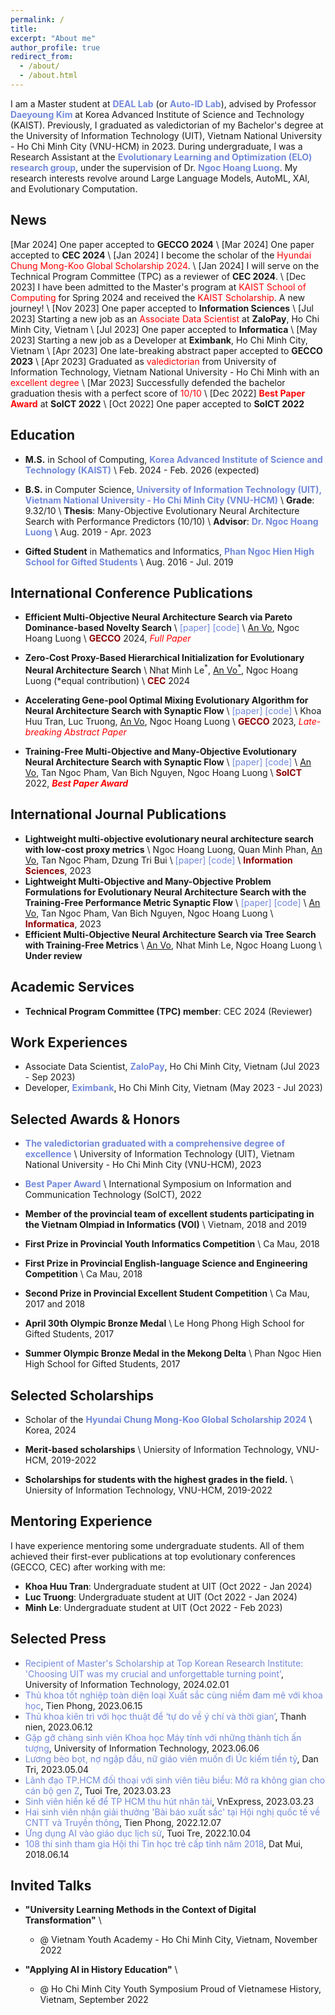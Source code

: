 ```yaml
---
permalink: /
title: 
excerpt: "About me"
author_profile: true
redirect_from: 
  - /about/
  - /about.html
---
```


I am a Master student at <a href="https://www.resl.kaist.ac.kr/home" style="color: #7289da; text-decoration: none;">**DEAL Lab**</a> (or <a href="https://autoidlab.kaist.ac.kr/index.html" style="color: #7289da; text-decoration: none;">**Auto-ID Lab**</a>), advised by Professor <a href="https://www.resl.kaist.ac.kr/members/director" style="color: #7289da; text-decoration: none;">**Daeyoung Kim**</a> at Korea Advanced Institute of Science and Technology (KAIST). Previously, I graduated as valedictorian of my Bachelor's degree at the University of Information Technology (UIT), Vietnam National University - Ho Chi Minh City (VNU-HCM) in 2023. During undergraduate, I was a Research Assistant at the <a href="https://sites.google.com/view/evolve-learn-optimize" style="color: #7289da; text-decoration:none">**Evolutionary Learning and Optimization (ELO) research group**</a>, under the supervision of Dr. <a href="https://sites.google.com/view/hoangluong" style="color: #7289da; text-decoration: none;">**Ngoc Hoang Luong**</a>. My research interests revolve around Large Language Models, AutoML, XAI,  and Evolutionary Computation.

## News
[Mar 2024] One paper accepted to **GECCO 2024** \\
[Mar 2024] One paper accepted to **CEC 2024** \\
[Jan 2024] I become the scholar of the <span style="color:red">Hyundai Chung Mong-Koo Global Scholarship 2024</span>. \\
[Jan 2024] I will serve on the Technical Program Committee (TPC) as a reviewer of **CEC 2024**. \\
[Dec 2023] I have been admitted to the Master's program at <span style="color:red">KAIST School of Computing</span> for Spring 2024 and received the <span style="color:red">KAIST Scholarship</span>. A new journey! \\
[Nov 2023] One paper accepted to **Information Sciences** \\
[Jul 2023] Starting a new job as an <span style="color:red">Associate Data Scientist</span> at **ZaloPay**, Ho Chi Minh City, Vietnam \\
[Jul 2023] One paper accepted to **Informatica** \\
[May 2023] Starting a new job as a Developer at **Eximbank**, Ho Chi Minh City, Vietnam \\
[Apr 2023] One late-breaking abstract paper accepted to **GECCO 2023** \\
[Apr 2023] Graduated as <span style="color:red">valedictorian</span> from University of Information Technology, Vietnam National University - Ho Chi Minh with an <span style="color:red">excellent degree</span> \\
[Mar 2023] Successfully defended the bachelor graduation thesis with a perfect score of <span style="color:red">10/10</span> \\
[Dec 2022] <a href="https://dl.acm.org/doi/10.1145/3568562.3568569" style="color: #7289da; text-decoration: none;"><span style="color:red">**Best Paper Award**</span></a> at **SoICT 2022** \\
[Oct 2022] One paper accepted to **SoICT 2022**

## Education
- **M.S.** in School of Computing, <a href="https://www.kaist.ac.kr/en/" style="color: #7289da; text-decoration: none;">**Korea Advanced Institute of Science and Technology (KAIST)**</a> \\
Feb. 2024 - Feb. 2026 (expected)
- **B.S.** in Computer Science, <a href="https://en.uit.edu.vn/" style="color: #7289da; text-decoration: none;">**University of Information Technology (UIT), Vietnam National University - Ho Chi Minh City (VNU-HCM)**</a> \\
**Grade**: 9.32/10 \\
**Thesis**: Many-Objective Evolutionary Neural Architecture Search with Performance Predictors (10/10) \\
**Advisor**: <a href="https://sites.google.com/view/hoangluong" style="color: #7289da; text-decoration: none;">**Dr. Ngoc Hoang Luong**</a> \\
Aug. 2019 - Apr. 2023

- **Gifted Student** in Mathematics and Informatics, <a href="https://thpt-chuyenphanngochien.edu.vn" style="color: #7289da; text-decoration: none;">**Phan Ngoc Hien High School for Gifted Students**</a> \\
Aug. 2016 - Jul. 2019

## International Conference Publications
- **Efficient Multi-Objective Neural Architecture Search via Pareto Dominance-based Novelty Search** \\
<a href="https://doi.org/10.1145/3638529.3654064" style="color: #7289da; text-decoration: none;">[paper]</a> 
<a href="https://github.com/ELO-Lab/PDNS" style="color: #7289da; text-decoration: none;">[code]</a> \\
<u>An Vo</u>, Ngoc Hoang Luong \\
<a href="https://gecco-2024.sigevo.org/HomePage" style="color:darkred; text-decoration: none;">**GECCO**</a> 2024, <span style="color:red">_Full Paper_</span> 

- **Zero-Cost Proxy-Based Hierarchical Initialization for Evolutionary Neural Architecture Search** \\
Nhat Minh Le<sup>\*</sup>, <u>An Vo<sup>*</sup></u>, Ngoc Hoang Luong (\*equal contribution) \\
<a href="https://2024.ieeewcci.org/" style="color:darkred; text-decoration: none;">**CEC**</a> 2024

- **Accelerating Gene-pool Optimal Mixing Evolutionary Algorithm for Neural Architecture Search with Synaptic Flow** \\
<a href="https://doi.org/10.1145/3583133.3596438" style="color: #7289da; text-decoration: none;">[paper]</a> 
<a href="https://github.com/ELO-Lab/SF-GOMENAS" style="color: #7289da; text-decoration: none;">[code]</a> \\
Khoa Huu Tran, Luc Truong, <u>An Vo</u>, Ngoc Hoang Luong \\
<a href="https://gecco-2023.sigevo.org/HomePage" style="color:darkred; text-decoration: none;">**GECCO**</a> 2023, <span style="color:red">_Late-breaking Abstract Paper_</span> 

- **Training-Free Multi-Objective and Many-Objective Evolutionary Neural Architecture Search with Synaptic Flow** \\
<a href="https://doi.org/10.1145/3568562.3568569" style="color: #7289da; text-decoration: none;">[paper]</a> 
<a href="https://github.com/ELO-Lab/TF-MaOENAS" style="color: #7289da; text-decoration: none;">[code]</a> \\
<u>An Vo</u>, Tan Ngoc Pham, Van Bich Nguyen, Ngoc Hoang Luong \\
<a href="https://soict.org/2022" style="color:darkred; text-decoration: none;">**SoICT**</a> 2022, <span style="color:red">_**Best Paper Award**_</span>

## International Journal Publications
- **Lightweight multi-objective evolutionary neural architecture search with low-cost proxy metrics** \\
Ngoc Hoang Luong, Quan Minh Phan, <u>An Vo</u>, Tan Ngoc Pham, Dzung Tri Bui \\
<a href="https://doi.org/10.1016/j.ins.2023.119856" style="color: #7289da; text-decoration: none;">[paper]</a> 
<a href="https://github.com/ELO-Lab/E-TF-MOENAS" style="color: #7289da; text-decoration: none;">[code]</a> \\
<a href="https://www.sciencedirect.com/journal/information-sciences" style="color:darkred; text-decoration: none;">**Information Sciences**</a>, 2023
- **Lightweight Multi-Objective and Many-Objective Problem Formulations for Evolutionary Neural Architecture Search with the Training-Free Performance Metric Synaptic Flow** \\
<a href="https://doi.org/10.31449/inf.v47i3.4736" style="color: #7289da; text-decoration: none;">[paper]</a> 
<a href="https://github.com/ELO-Lab/TF-MaOENAS" style="color: #7289da; text-decoration: none;">[code]</a> \\
<u>An Vo</u>, Tan Ngoc Pham, Van Bich Nguyen, Ngoc Hoang Luong \\
<a href="https://www.informatica.si/index.php/informatica" style="color:darkred; text-decoration: none;">**Informatica**</a>, 2023
- **Efficient Multi-Objective Neural Architecture Search via Tree Search with Training-Free Metrics** \\
<u>An Vo</u>, Nhat Minh Le, Ngoc Hoang Luong \\
<a>**Under review**</a>

## Academic Services
- **Technical Program Committee (TPC) member**: CEC 2024 (Reviewer) 

## Work Experiences
- Associate Data Scientist, <a href="https://zalopay.vn/" style="color: #7289da; text-decoration: none;">**ZaloPay**</a>, Ho Chi Minh City, Vietnam (Jul 2023 - Sep 2023)  
- Developer, <a href="https://eximbank.com.vn/en_GB/" style="color: #7289da; text-decoration: none;">**Eximbank**</a>, Ho Chi Minh City, Vietnam (May 2023 - Jul 2023)  

## Selected Awards & Honors
- <a href="" style="color: #7289da; text-decoration: none;">**The valedictorian graduated with a comprehensive degree of excellence** </a> \\
University of Information Technology (UIT), Vietnam National University - Ho Chi Minh City (VNU-HCM), 2023

- <a href="https://soict.org/2022/" style="color: #7289da; text-decoration: none;">**Best Paper Award**</a> \\
International Symposium on Information and Communication Technology (SoICT), 2022

- **Member of the provincial team of excellent students participating in the Vietnam Olmpiad in Informatics (VOI)** \\
Vietnam, 2018 and 2019

- **First Prize in Provincial Youth Informatics Competition** \\
Ca Mau, 2018

- **First Prize in Provincial English-language Science and Engineering Competition** \\
Ca Mau, 2018

- **Second Prize in Provincial Excellent Student Competition** \\
Ca Mau, 2017 and 2018

- **April 30th Olympic Bronze Medal** \\
Le Hong Phong High School for Gifted Students, 2017

- **Summer Olympic Bronze Medal in the Mekong Delta** \\
Phan Ngoc Hien High School for Gifted Students, 2017

## Selected Scholarships
- Scholar of the <a href="https://www.cmkfoundation-scholarship.org/GlobalScholarship?language=en" style="color: #7289da; text-decoration: none;">**Hyundai Chung Mong-Koo Global Scholarship 2024** </a> \\
Korea, 2024

- **Merit-based scholarships** \\
Uniersity of Information Technology, VNU-HCM, 2019-2022

- **Scholarships for students with the highest grades in the field.** \\
Uniersity of Information Technology, VNU-HCM, 2019-2022

## Mentoring Experience
I have experience mentoring some undergraduate students. All of them achieved their first-ever publications at top evolutionary conferences (GECCO, CEC) after working with me:
- **Khoa Huu Tran**: Undergraduate student at UIT (Oct 2022 - Jan 2024)
- **Luc Truong**: Undergraduate student at UIT (Oct 2022 - Jan 2024)
- **Minh Le**: Undergraduate student at UIT (Oct 2022 - Feb 2023)

## Selected Press
- <a href="https://en.uit.edu.vn/recipient-masters-scholarship-top-korean-research-institute-choosing-uit-was-my-crucial-and-unforgettable-turning-point
" style="color: #7289da; text-decoration: none;">Recipient of Master's Scholarship at Top Korean Research Institute: 'Choosing UIT was my crucial and unforgettable turning point'</a>, University of Information Technology, 2024.02.01
- <a href="https://svvn.tienphong.vn/thu-khoa-tot-nghiep-toan-dien-loai-xuat-sac-cung-niem-dam-me-voi-khoa-hoc-post1543034.tpo?fbclid=IwAR12YpAuBQ_mG2txcYcMoHBqhsHi0cOUCH-x0BCOaL2MMeRZB85n5ylAoXo" style="color: #7289da; text-decoration: none;">Thủ khoa tốt nghiệp toàn diện loại Xuất sắc cùng niềm đam mê với khoa học</a>, Tien Phong, 2023.06.15
- <a href="https://thanhnien.vn/thu-khoa-kien-tri-voi-hoc-thuat-de-tu-do-ve-y-chi-va-thoi-gian-185230610152845327.htm?fbclid=IwAR1zU1tDimaD166xkvsVXeD3yqfIbbYBfqAOOOKvy8PoOaAky3_aKOcCQw4" style="color: #7289da; text-decoration: none;">Thủ khoa kiên trì với học thuật để ‘tự do về ý chí và thời gian’</a>, Thanh nien, 2023.06.12
- <a href="https://www.uit.edu.vn/gap-go-chang-sinh-vien-khoa-hoc-may-tinh-voi-nhung-thanh-tich-tuong" style="color: #7289da; text-decoration: none;">Gặp gỡ chàng sinh viên Khoa học Máy tính với những thành tích ấn tượng</a>, University of Information Technology, 2023.06.06
- <a href="https://dantri.com.vn/lao-dong-viec-lam/luong-beo-bot-no-ngap-dau-nu-giao-vien-muon-di-uc-kiem-tien-ty-20230404232411805.htm" style="color: #7289da; text-decoration: none;">Lương bèo bọt, nợ ngập đầu, nữ giáo viên muốn đi Úc kiếm tiền tỷ</a>, Dan Tri, 2023.05.04
- <a href="https://tuoitre.vn/lanh-dao-tp-hcm-doi-thoai-voi-sinh-vien-tieu-bieu-mo-ra-khong-gian-cho-can-bo-gen-z-20230322202149374.htm" style="color: #7289da; text-decoration: none;">Lãnh đạo TP.HCM đối thoại với sinh viên tiêu biểu: Mở ra không gian cho cán bộ gen Z</a>, Tuoi Tre, 2023.03.23
- <a href="https://vnexpress.net/sinh-vien-hien-ke-de-tp-hcm-thu-hut-nhan-tai-4584871.html" style="color: #7289da; text-decoration: none;">Sinh viên hiến kế để TP HCM thu hút nhân tài</a>, VnExpress, 2023.03.23
- <a href="https://svvn.tienphong.vn/hai-sinh-vien-nhan-giai-thuong-bai-bao-xuat-sac-tai-hoi-nghi-quoc-te-ve-cntt-va-truyen-thong-post1493044.tpo" style="color: #7289da; text-decoration: none;">Hai sinh viên nhận giải thưởng 'Bài báo xuất sắc' tại Hội nghị quốc tế về CNTT và Truyền thông</a>, Tien Phong, 2022.12.07
- <a href="https://tuoitre.vn/ung-dung-ai-vao-giao-duc-lich-su-20221004093302994.htm" style="color: #7289da; text-decoration: none;">Ứng dụng AI vào giáo dục lịch sử</a>, Tuoi Tre, 2022.10.04
- <a href="https://baoanhdatmui.vn/108-thi-sinh-tham-gia-hoi-thi-tin-hoc-tre-cap-tinh-nam-2018.html" style="color: #7289da; text-decoration: none;">108 thí sinh tham gia Hội thi Tin học trẻ cấp tỉnh năm 2018</a>, Dat Mui, 2018.06.14

## Invited Talks
- **"University Learning Methods in the Context of Digital Transformation"** \\
  - @ Vietnam Youth Academy - Ho Chi Minh City, Vietnam, November 2022

- **"Applying AI in History Education"** \\
  - @ Ho Chi Minh City Youth Symposium Proud of Vietnamese History, Vietnam, September 2022
